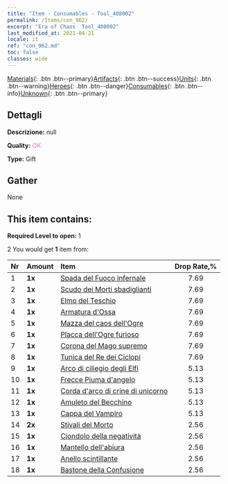 ```yaml
---
title: "Item - Consumables - Tool_408002"
permalink: /Items/con_962/
excerpt: "Era of Chaos  Tool_408002"
last_modified_at: 2021-04-21
locale: it
ref: "con_962.md"
toc: false
classes: wide
---
```

 [Materials](/it/Items/){: .btn .btn--primary}[Artifacts](/it/Items/Artifacts/){: .btn .btn--success}[Units](/it/Items/Units/){: .btn .btn--warning}[Heroes](/it/Items/Heroes/){: .btn .btn--danger}[Consumables](/it/Items/Consumables/){: .btn .btn--info}[Unknown](/it/Items/Unknown/){: .btn .btn--primary}

## Dettagli
 **Descrizione:** null

 **Quality:** <span style="color: #DA70D6">OK</span>

 **Type:** Gift

## Gather

  None

## This item contains:

 **Required Level to open:** 1

 2 You would get **1** item  from:

  | Nr | Amount |     Item    | Drop Rate,% |
  |:---|:-------|:------------|:---------:|
  | 1 |  **1x** | [Spada del Fuoco infernale](/it/Items/art_121/) | 7.69 | 
  | 2 |  **1x** | [Scudo dei Morti sbadiglianti](/it/Items/art_122/) | 7.69 | 
  | 3 |  **1x** | [Elmo del Teschio](/it/Items/art_123/) | 7.69 | 
  | 4 |  **1x** | [Armatura d'Ossa](/it/Items/art_124/) | 7.69 | 
  | 5 |  **1x** | [Mazza del caos dell'Ogre](/it/Items/art_125/) | 7.69 | 
  | 6 |  **1x** | [Placca dell'Ogre furioso](/it/Items/art_126/) | 7.69 | 
  | 7 |  **1x** | [Corona del Mago supremo](/it/Items/art_127/) | 7.69 | 
  | 8 |  **1x** | [Tunica del Re dei Ciclopi](/it/Items/art_128/) | 7.69 | 
  | 9 |  **1x** | [Arco di ciliegio degli Elfi](/it/Items/art_103/) | 5.13 | 
  | 10 |  **1x** | [Frecce Piuma d'angelo](/it/Items/art_104/) | 5.13 | 
  | 11 |  **1x** | [Corda d'arco di crine di unicorno](/it/Items/art_105/) | 5.13 | 
  | 12 |  **1x** | [Amuleto del Becchino](/it/Items/art_129/) | 5.13 | 
  | 13 |  **1x** | [Cappa del Vampiro](/it/Items/art_130/) | 5.13 | 
  | 14 |  **2x** | [Stivali del Morto](/it/Items/art_131/) | 2.56 | 
  | 15 |  **1x** | [Ciondolo della negatività](/it/Items/art_136/) | 2.56 | 
  | 16 |  **1x** | [Mantello dell'abiura](/it/Items/art_137/) | 2.56 | 
  | 17 |  **1x** | [Anello scintillante](/it/Items/art_138/) | 2.56 | 
  | 18 |  **1x** | [Bastone della Confusione](/it/Items/art_139/) | 2.56 | 
